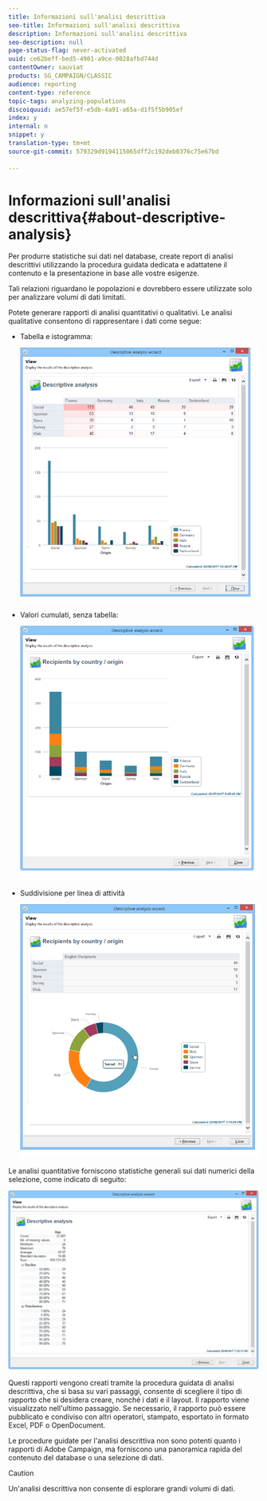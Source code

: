 ```yaml
---
title: Informazioni sull'analisi descrittiva
seo-title: Informazioni sull'analisi descrittiva
description: Informazioni sull'analisi descrittiva
seo-description: null
page-status-flag: never-activated
uuid: ce62beff-bed5-4901-a9ce-0028afbd744d
contentOwner: sauviat
products: SG_CAMPAIGN/CLASSIC
audience: reporting
content-type: reference
topic-tags: analyzing-populations
discoiquuid: ae57ef5f-e5db-4a91-a65a-d1f5f5b905ef
index: y
internal: n
snippet: y
translation-type: tm+mt
source-git-commit: 579329d9194115065dff2c192deb0376c75e67bd

---
```



# Informazioni sull&#39;analisi descrittiva{#about-descriptive-analysis}

Per produrre statistiche sui dati nel database, create report di analisi descrittivi utilizzando la procedura guidata dedicata e adattatene il contenuto e la presentazione in base alle vostre esigenze.

Tali relazioni riguardano le popolazioni e dovrebbero essere utilizzate solo per analizzare volumi di dati limitati.

Potete generare rapporti di analisi quantitativi o qualitativi. Le analisi qualitative consentono di rappresentare i dati come segue:

* Tabella e istogramma:

   ![](assets/reporting_descriptive_sample_1.png)

* Valori cumulati, senza tabella:

   ![](assets/reporting_descriptive_sample_3.png)

* Suddivisione per linea di attività

   ![](assets/reporting_descriptive_sample_2.png)

Le analisi quantitative forniscono statistiche generali sui dati numerici della selezione, come indicato di seguito:

![](assets/reporting_descriptive_quantitative_sample.png)

Questi rapporti vengono creati tramite la procedura guidata di analisi descrittiva, che si basa su vari passaggi, consente di scegliere il tipo di rapporto che si desidera creare, nonché i dati e il layout. Il rapporto viene visualizzato nell&#39;ultimo passaggio. Se necessario, il rapporto può essere pubblicato e condiviso con altri operatori, stampato, esportato in formato Excel, PDF o OpenDocument.

Le procedure guidate per l&#39;analisi descrittiva non sono potenti quanto i rapporti di Adobe Campaign, ma forniscono una panoramica rapida del contenuto del database o una selezione di dati.

>[!CAUTION]
>
>Un&#39;analisi descrittiva non consente di esplorare grandi volumi di dati.

